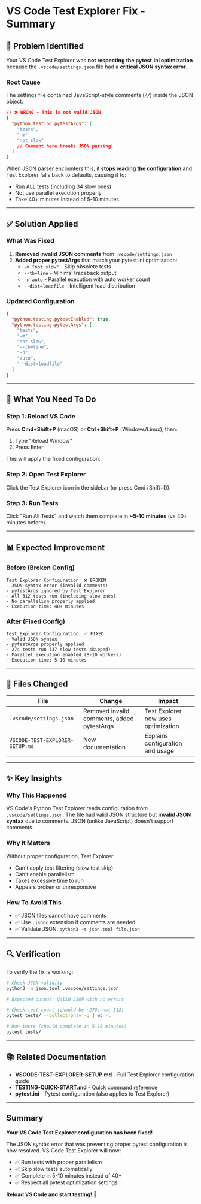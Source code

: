 # VS Code Test Explorer Fix - Summary

## 🎯 Problem Identified

Your VS Code Test Explorer was **not respecting the pytest.ini optimization** because the `.vscode/settings.json` file had a **critical JSON syntax error**.

### Root Cause
The settings file contained JavaScript-style comments (`//`) inside the JSON object:

```json
// ❌ WRONG - This is not valid JSON
{
  "python.testing.pytestArgs": [
    "tests",
    "-m",
    "not slow"
    // Comment here breaks JSON parsing!
  ]
}
```

When JSON parser encounters this, it **stops reading the configuration** and Test Explorer falls back to defaults, causing it to:
- Run ALL tests (including 34 slow ones)
- Not use parallel execution properly
- Take 40+ minutes instead of 5-10 minutes

---

## ✅ Solution Applied

### What Was Fixed
1. **Removed invalid JSON comments** from `.vscode/settings.json`
2. **Added proper pytestArgs** that match your pytest.ini optimization:
   - `-m "not slow"` - Skip obsolete tests
   - `--tb=line` - Minimal traceback output
   - `-n auto` - Parallel execution with auto worker count
   - `--dist=loadfile` - Intelligent load distribution

### Updated Configuration
```json
{
  "python.testing.pytestEnabled": true,
  "python.testing.pytestArgs": [
    "tests",
    "-m",
    "not slow",
    "--tb=line",
    "-n",
    "auto",
    "--dist=loadfile"
  ]
}
```

---

## 🚀 What You Need To Do

### Step 1: Reload VS Code
Press **Cmd+Shift+P** (macOS) or **Ctrl+Shift+P** (Windows/Linux), then:
1. Type "Reload Window"
2. Press Enter

This will apply the fixed configuration.

### Step 2: Open Test Explorer
Click the Test Explorer icon in the sidebar (or press Cmd+Shift+D).

### Step 3: Run Tests
Click "Run All Tests" and watch them complete in **~5-10 minutes** (vs 40+ minutes before).

---

## 📊 Expected Improvement

### Before (Broken Config)
```
Test Explorer Configuration: ❌ BROKEN
- JSON syntax error (invalid comments)
- pytestArgs ignored by Test Explorer
- All 312 tests run (including slow ones)
- No parallelism properly applied
- Execution time: 40+ minutes
```

### After (Fixed Config)
```
Test Explorer Configuration: ✅ FIXED
- Valid JSON syntax
- pytestArgs properly applied
- 274 tests run (37 slow tests skipped)
- Parallel execution enabled (8-10 workers)
- Execution time: 5-10 minutes
```

---

## 📁 Files Changed

| File | Change | Impact |
|------|--------|--------|
| `.vscode/settings.json` | Removed invalid comments, added pytestArgs | Test Explorer now uses optimization |
| `VSCODE-TEST-EXPLORER-SETUP.md` | New documentation | Explains configuration and usage |

---

## ✨ Key Insights

### Why This Happened
VS Code's Python Test Explorer reads configuration from `.vscode/settings.json`. The file had valid JSON structure but **invalid JSON syntax** due to comments. JSON (unlike JavaScript) doesn't support comments.

### Why It Matters
Without proper configuration, Test Explorer:
- Can't apply test filtering (slow test skip)
- Can't enable parallelism
- Takes excessive time to run
- Appears broken or unresponsive

### How To Avoid This
- ✅ JSON files cannot have comments
- ✅ Use `.jsonc` extension if comments are needed
- ✅ Validate JSON: `python3 -m json.tool file.json`

---

## 🔍 Verification

To verify the fix is working:

```bash
# Check JSON validity
python3 -m json.tool .vscode/settings.json

# Expected output: Valid JSON with no errors

# Check test count (should be ~270, not 312)
pytest tests/ --collect-only -q | wc -l

# Run tests (should complete in 5-10 minutes)
pytest tests/
```

---

## 📚 Related Documentation

- **VSCODE-TEST-EXPLORER-SETUP.md** - Full Test Explorer configuration guide
- **TESTING-QUICK-START.md** - Quick command reference
- **pytest.ini** - Pytest configuration (also applies to Test Explorer)

---

## Summary

**Your VS Code Test Explorer configuration has been fixed!**

The JSON syntax error that was preventing proper pytest configuration is now resolved. VS Code Test Explorer will now:
- ✅ Run tests with proper parallelism
- ✅ Skip slow tests automatically
- ✅ Complete in 5-10 minutes instead of 40+
- ✅ Respect all pytest optimization settings

**Reload VS Code and start testing!** 🚀
